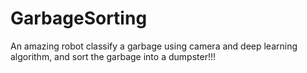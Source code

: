 # GarbageSorting

An amazing robot classify a garbage using camera and deep learning algorithm, and sort the garbage into a dumpster!!!
